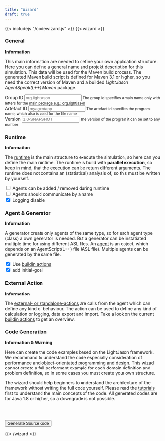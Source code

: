 ```yaml
---
title: "Wizard"
draft: true
---
```


{{< includejs "/codewizard.js" >}}
{{< wizard >}}

<h3>General</h3>
<section>
<strong>Information</strong>
<p>This main information are needed to define your own application structure. Here you can define a general name and projekt description for this simulation. This data will be used for the <a href="https://maven.apache.org/">Maven</a> build process. The generated Maven build script is defined for Maven 3.1 or higher, so you need the correct version of Maven and a builded <i>LightJason AgentSpeak(L++) Maven</i> package.</p>
<p><form>
    <div class="form-group">
        <label for="groupid">Group ID</label>
        <input type="groupid" class="form-control" id="groupid" placeholder="org.lightjason" />
        <small class="form-text text-muted">The group id specifies a main name only with letters for the main package e.g.: org.lightjason</small>
    </div>
    <div class="form-group">
        <label for="artefactid">Artefact ID</label>
        <input type="artefactid" class="form-control" id="artefactid" placeholder="myagentapp" />
        <small class="form-text text-muted">The artefact id specifies the program name, which also is used for the file name</small>
    </div>
    <div class="form-group">
        <label for="version">Version</label>
        <input type="version" class="form-control" id="version" placeholder="1.0-SNAPSHOT" />
        <small class="form-text text-muted">The version of the program it can be set to any number</small>
    </div>
</form></p>
</section>

<h3>Runtime</h3>
<section>
<strong>Information</strong>
<p>The <a href="/tutorials/agentspeak-in-fifteen-minutes/#write-your-own-runtime">runtime</a> is the main structure to execute the simulation, so here can you define the main runtime. The runtime is build with <strong>parallel execution</strong>, so keep in mind, that the execution can be return different arguments. The runtime does not contains an (statistical) analysis of, so this must be written by yourself.</p>
<p><form>
    <div class="form-check">
        <label class="form-check-label">
          <input name="setmodifyable" id="setmodifyable" type="checkbox" class="form-check-input" /> Agents can be added / removed during runtime 
        </label>
    </div>
    <div class="form-check">
        <label class="form-check-label">
          <input name="communicate" id="communicate" type="checkbox" class="form-check-input" /> Agents should communicate by a name
        </label>
    </div>
    <div class="form-check">
        <label class="form-check-label">
          <input name="logging" id="logging" type="checkbox" class="form-check-input" checked /> Logging disable
        </label>
    </div>       
</form></p>
</section>

<h3>Agent & Generator</h3>
<section>
<strong>Information</strong>
<p>A generator create only agents of the same type, so for each agent type (class) a own generator is needed. But a generator can be instatiated multiple time for using different ASL files. An <a href="/tutorials/agentspeak-in-fifteen-minutes/#a-id-agentclass-a-agent-class">agent</a> is an object, which depends on an AgentScript(L++) file (ASL file). Multiple agents can be generated by the same file.</p>
<p><form>
    <div class="form-check">
        <label class="form-check-label">
          <input name="buildinaction" id="buildinaction" type="checkbox" class="form-check-input" checked /> Use <a href="/knowledgebase/actions">buildin actions</a>
        </label>
    </div>
    <div class="form-check">
        <label class="form-check-label">
          <input name="buildinaction" id="buildinaction" type="checkbox" class="form-check-input" checked /> add initial-goal
        </label>
    </div>   

</form></p>
</section>

<h3>External Action</h3>
<section>
<strong>Information</strong>
<p>
The <a href="/tutorials/actions/#what-kind-of-actions-exists">external- or standalone-actions</a> are calls from the agent which can define any kind of behaviour. The action can be used to define any kind of calculation or logging, data export and import. Take a look on the current <a href="/knowledgebase/actions/">buildin actions</a> to get an overview.
</p>
</section>

<h3>Code Generation</h3>
<section>
<strong>Information & Warning</strong><br/>
<p>Here can create the code examples based on the LightJason framework. We recommand to understand the code especially consideration of performance and object-orientated programming and design. This wizad cannot create a full performant example for each domain definition and problem definition, so in some cases you must create your own structure.</p>
<p>
The wizard should help beginners to understand the architecture of the framework without writing the full code yourself. Please read the <a href="/tutorials">tutorials</a> first to understand the main concepts of the code. All generated codes are for Java 1.8 or higher, so a downgrade is not possible.
</p>
<br/><br/>
<p>
<button type="button" class="btn btn-secondary btn-lg btn-block">Generate Source code</button>
</p>
</section>


{{< /wizard >}}
